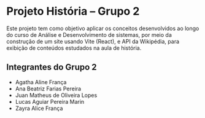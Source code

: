 <!-- #: Título principal -->
<!-- ##: Título secundário -->
<!-- -: Lista -->

# Projeto História – Grupo 2

Este projeto tem como objetivo aplicar os conceitos desenvolvidos ao longo do curso de Análise e Desenvolvimento de sistemas, por meio da construção de um site usando Vite (React), e API da Wikipédia, para exibição de conteúdos estudados na aula de história.

## Integrantes do Grupo 2

- Agatha Aline França
- Ana Beatriz Farias Pereira
- Juan Matheus de Oliveira Lopes
- Lucas Aguiar Pereira Marin
- Zayra Alice França
